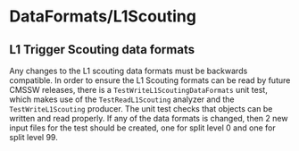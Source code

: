 # DataFormats/L1Scouting

## L1 Trigger Scouting data formats

Any changes to the L1 scouting data formats must be backwards compatible.
In order to ensure the L1 Scouting formats can be read by future CMSSW releases,
there is a `TestWriteL1ScoutingDataFormats` unit test, which makes use of the `TestReadL1Scouting` analyzer and the `TestWriteL1Scouting` producer.
The unit test checks that objects can be written and read properly. 
If any of the data formats is changed, then 2 new input files
for the test should be created, one for split level 0 and one for
split level 99.
